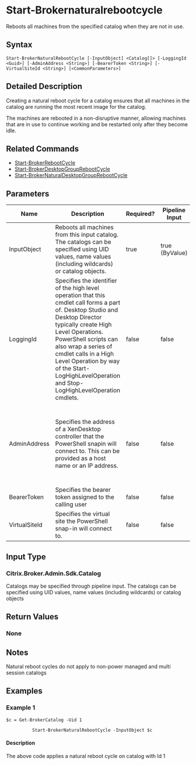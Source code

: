 ﻿
# Start-Brokernaturalrebootcycle
Reboots all machines from the specified catalog when they are not in use.
## Syntax
```
Start-BrokerNaturalRebootCycle [-InputObject] <Catalog[]> [-LoggingId <Guid>] [-AdminAddress <String>] [-BearerToken <String>] [-VirtualSiteId <String>] [<CommonParameters>]
```
## Detailed Description
Creating a natural reboot cycle for a catalog ensures that all machines in the catalog are running the most recent image for the catalog.

The machines are rebooted in a non-disruptive manner, allowing machines that are in use to continue working and be restarted only after they become idle.


## Related Commands

* [Start-BrokerRebootCycle](./Start-BrokerRebootCycle/)
* [Start-BrokerDesktopGroupRebootCycle](./Start-BrokerDesktopGroupRebootCycle/)
* [Start-BrokerNaturalDesktopGroupRebootCycle](./Start-BrokerNaturalDesktopGroupRebootCycle/)
## Parameters
| Name   | Description | Required? | Pipeline Input | Default Value |
| --- | --- | --- | --- | --- |
| InputObject | Reboots all machines from this input catalog. The catalogs can be specified using UID values, name values (including wildcards) or catalog objects. | true | true (ByValue) |  |
| LoggingId | Specifies the identifier of the high level operation that this cmdlet call forms a part of. Desktop Studio and Desktop Director typically create High Level Operations. PowerShell scripts can also wrap a series of cmdlet calls in a High Level Operation by way of the Start-LogHighLevelOperation and Stop-LogHighLevelOperation cmdlets. | false | false |  |
| AdminAddress | Specifies the address of a XenDesktop controller that the PowerShell snapin will connect to. This can be provided as a host name or an IP address. | false | false | Localhost. Once a value is provided by any cmdlet, this value will become the default. |
| BearerToken | Specifies the bearer token assigned to the calling user | false | false |  |
| VirtualSiteId | Specifies the virtual site the PowerShell snap-in will connect to. | false | false |  |

## Input Type

### Citrix.Broker.Admin.Sdk.Catalog
Catalogs may be specified through pipeline input. The catalogs can be specified using UID values, name values (including wildcards) or catalog objects
## Return Values

### None

## Notes
Natural reboot cycles do not apply to non-power managed and multi session catalogs
## Examples

### Example 1
```
$c = Get-BrokerCatalog -Uid 1

          Start-BrokerNaturalRebootCycle -InputObject $c
```
#### Description
The above code applies a natural reboot cycle on catalog with Id 1
